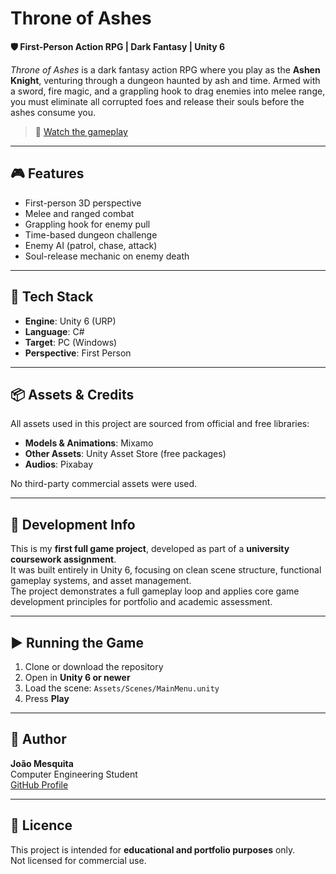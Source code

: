 # Throne of Ashes

**🛡️ First-Person Action RPG | Dark Fantasy | Unity 6**

*Throne of Ashes* is a dark fantasy action RPG where you play as the **Ashen Knight**, venturing through a dungeon haunted by ash and time. Armed with a sword, fire magic, and a grappling hook to drag enemies into melee range, you must eliminate all corrupted foes and release their souls before the ashes consume you.

> 🔗 [Watch the gameplay](https://www.youtube.com/watch?v=Wtbu2UNAW8M)

---

## 🎮 Features

- First-person 3D perspective
- Melee and ranged combat
- Grappling hook for enemy pull
- Time-based dungeon challenge
- Enemy AI (patrol, chase, attack)
- Soul-release mechanic on enemy death

---

## 🔧 Tech Stack

- **Engine**: Unity 6 (URP)
- **Language**: C#
- **Target**: PC (Windows)
- **Perspective**: First Person

---

## 📦 Assets & Credits

All assets used in this project are sourced from official and free libraries:

- **Models & Animations**: Mixamo
- **Other Assets**: Unity Asset Store (free packages)
- **Audios**: Pixabay

No third-party commercial assets were used.

---

## 🧪 Development Info

This is my **first full game project**, developed as part of a **university coursework assignment**.  
It was built entirely in Unity 6, focusing on clean scene structure, functional gameplay systems, and asset management.  
The project demonstrates a full gameplay loop and applies core game development principles for portfolio and academic assessment.

---

## ▶️ Running the Game

1. Clone or download the repository
2. Open in **Unity 6 or newer**
3. Load the scene: `Assets/Scenes/MainMenu.unity`
4. Press **Play**

---

## 👤 Author

**João Mesquita**  
Computer Engineering Student  
[GitHub Profile](https://github.com/jfgmesquita)

---

## 📜 Licence

This project is intended for **educational and portfolio purposes** only.  
Not licensed for commercial use.

